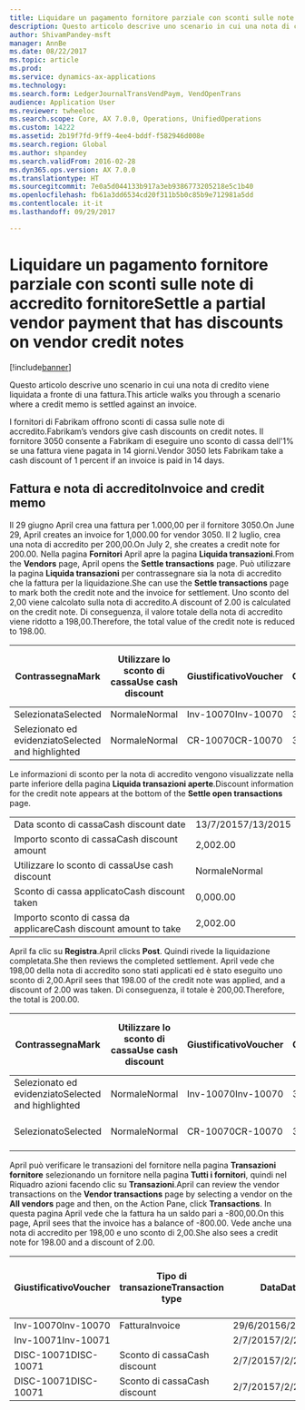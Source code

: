 ```yaml
---
title: Liquidare un pagamento fornitore parziale con sconti sulle note di accredito fornitore
description: Questo articolo descrive uno scenario in cui una nota di credito viene liquidata a fronte di una fattura.
author: ShivamPandey-msft
manager: AnnBe
ms.date: 08/22/2017
ms.topic: article
ms.prod: 
ms.service: dynamics-ax-applications
ms.technology: 
ms.search.form: LedgerJournalTransVendPaym, VendOpenTrans
audience: Application User
ms.reviewer: twheeloc
ms.search.scope: Core, AX 7.0.0, Operations, UnifiedOperations
ms.custom: 14222
ms.assetid: 2b19f7fd-9ff9-4ee4-bddf-f582946d008e
ms.search.region: Global
ms.author: shpandey
ms.search.validFrom: 2016-02-28
ms.dyn365.ops.version: AX 7.0.0
ms.translationtype: HT
ms.sourcegitcommit: 7e0a5d044133b917a3eb9386773205218e5c1b40
ms.openlocfilehash: fb61a3dd6534cd20f311b5b0c85b9e712981a5dd
ms.contentlocale: it-it
ms.lasthandoff: 09/29/2017

---
```


# <a name="settle-a-partial-vendor-payment-that-has-discounts-on-vendor-credit-notes"></a><span data-ttu-id="0f05c-103">Liquidare un pagamento fornitore parziale con sconti sulle note di accredito fornitore</span><span class="sxs-lookup"><span data-stu-id="0f05c-103">Settle a partial vendor payment that has discounts on vendor credit notes</span></span>

[!include[banner](../includes/banner.md)]


<span data-ttu-id="0f05c-104">Questo articolo descrive uno scenario in cui una nota di credito viene liquidata a fronte di una fattura.</span><span class="sxs-lookup"><span data-stu-id="0f05c-104">This article walks you through a scenario where a credit memo is settled against an invoice.</span></span>

<span data-ttu-id="0f05c-105">I fornitori di Fabrikam offrono sconti di cassa sulle note di accredito.</span><span class="sxs-lookup"><span data-stu-id="0f05c-105">Fabrikam’s vendors give cash discounts on credit notes.</span></span> <span data-ttu-id="0f05c-106">Il fornitore 3050 consente a Fabrikam di eseguire uno sconto di cassa dell'1% se una fattura viene pagata in 14 giorni.</span><span class="sxs-lookup"><span data-stu-id="0f05c-106">Vendor 3050 lets Fabrikam take a cash discount of 1 percent if an invoice is paid in 14 days.</span></span>

## <a name="invoice-and-credit-memo"></a><span data-ttu-id="0f05c-107">Fattura e nota di accredito</span><span class="sxs-lookup"><span data-stu-id="0f05c-107">Invoice and credit memo</span></span>
<span data-ttu-id="0f05c-108">Il 29 giugno April crea una fattura per 1.000,00 per il fornitore 3050.</span><span class="sxs-lookup"><span data-stu-id="0f05c-108">On June 29, April creates an invoice for 1,000.00 for vendor 3050.</span></span> <span data-ttu-id="0f05c-109">Il 2 luglio, crea una nota di accredito per 200,00.</span><span class="sxs-lookup"><span data-stu-id="0f05c-109">On July 2, she creates a credit note for 200.00.</span></span> <span data-ttu-id="0f05c-110">Nella pagina **Fornitori** April apre la pagina **Liquida transazioni**.</span><span class="sxs-lookup"><span data-stu-id="0f05c-110">From the **Vendors** page, April opens the **Settle transactions** page.</span></span> <span data-ttu-id="0f05c-111">Può utilizzare la pagina **Liquida transazioni** per contrassegnare sia la nota di accredito che la fattura per la liquidazione.</span><span class="sxs-lookup"><span data-stu-id="0f05c-111">She can use the **Settle transactions** page to mark both the credit note and the invoice for settlement.</span></span> <span data-ttu-id="0f05c-112">Uno sconto del 2,00 viene calcolato sulla nota di accredito.</span><span class="sxs-lookup"><span data-stu-id="0f05c-112">A discount of 2.00 is calculated on the credit note.</span></span> <span data-ttu-id="0f05c-113">Di conseguenza, il valore totale della nota di accredito viene ridotto a 198,00.</span><span class="sxs-lookup"><span data-stu-id="0f05c-113">Therefore, the total value of the credit note is reduced to 198.00.</span></span>

| <span data-ttu-id="0f05c-114">Contrassegna</span><span class="sxs-lookup"><span data-stu-id="0f05c-114">Mark</span></span>                     | <span data-ttu-id="0f05c-115">Utilizzare lo sconto di cassa</span><span class="sxs-lookup"><span data-stu-id="0f05c-115">Use cash discount</span></span> | <span data-ttu-id="0f05c-116">Giustificativo</span><span class="sxs-lookup"><span data-stu-id="0f05c-116">Voucher</span></span>   | <span data-ttu-id="0f05c-117">Conto</span><span class="sxs-lookup"><span data-stu-id="0f05c-117">Account</span></span> | <span data-ttu-id="0f05c-118">Data</span><span class="sxs-lookup"><span data-stu-id="0f05c-118">Date</span></span>      | <span data-ttu-id="0f05c-119">Data di scadenza</span><span class="sxs-lookup"><span data-stu-id="0f05c-119">Due date</span></span>  | <span data-ttu-id="0f05c-120">Fattura</span><span class="sxs-lookup"><span data-stu-id="0f05c-120">Invoice</span></span> | <span data-ttu-id="0f05c-121">Importo nella valuta della transazione</span><span class="sxs-lookup"><span data-stu-id="0f05c-121">Amount in transaction currency</span></span> | <span data-ttu-id="0f05c-122">Valuta</span><span class="sxs-lookup"><span data-stu-id="0f05c-122">Currency</span></span> | <span data-ttu-id="0f05c-123">Importo da liquidare</span><span class="sxs-lookup"><span data-stu-id="0f05c-123">Amount to settle</span></span> |
|--------------------------|-------------------|-----------|---------|-----------|-----------|---------|--------------------------------|----------|------------------|
| <span data-ttu-id="0f05c-124">Selezionata</span><span class="sxs-lookup"><span data-stu-id="0f05c-124">Selected</span></span>                 | <span data-ttu-id="0f05c-125">Normale</span><span class="sxs-lookup"><span data-stu-id="0f05c-125">Normal</span></span>            | <span data-ttu-id="0f05c-126">Inv-10070</span><span class="sxs-lookup"><span data-stu-id="0f05c-126">Inv-10070</span></span> | <span data-ttu-id="0f05c-127">3050</span><span class="sxs-lookup"><span data-stu-id="0f05c-127">3050</span></span>    | <span data-ttu-id="0f05c-128">29/6/2015</span><span class="sxs-lookup"><span data-stu-id="0f05c-128">6/29/2015</span></span> | <span data-ttu-id="0f05c-129">29/7/2015</span><span class="sxs-lookup"><span data-stu-id="0f05c-129">7/29/2015</span></span> | <span data-ttu-id="0f05c-130">10070</span><span class="sxs-lookup"><span data-stu-id="0f05c-130">10070</span></span>   | <span data-ttu-id="0f05c-131">-1.000,00</span><span class="sxs-lookup"><span data-stu-id="0f05c-131">-1,000.00</span></span>                      | <span data-ttu-id="0f05c-132">GBP</span><span class="sxs-lookup"><span data-stu-id="0f05c-132">USD</span></span>      | <span data-ttu-id="0f05c-133">-990,00</span><span class="sxs-lookup"><span data-stu-id="0f05c-133">-990.00</span></span>          |
| <span data-ttu-id="0f05c-134">Selezionato ed evidenziato</span><span class="sxs-lookup"><span data-stu-id="0f05c-134">Selected and highlighted</span></span> | <span data-ttu-id="0f05c-135">Normale</span><span class="sxs-lookup"><span data-stu-id="0f05c-135">Normal</span></span>            | <span data-ttu-id="0f05c-136">CR-10070</span><span class="sxs-lookup"><span data-stu-id="0f05c-136">CR-10070</span></span>  | <span data-ttu-id="0f05c-137">3050</span><span class="sxs-lookup"><span data-stu-id="0f05c-137">3050</span></span>    | <span data-ttu-id="0f05c-138">2/7/2015</span><span class="sxs-lookup"><span data-stu-id="0f05c-138">7/2/2015</span></span>  | <span data-ttu-id="0f05c-139">29/7/2015</span><span class="sxs-lookup"><span data-stu-id="0f05c-139">7/29/2015</span></span> |         | <span data-ttu-id="0f05c-140">200,00</span><span class="sxs-lookup"><span data-stu-id="0f05c-140">200.00</span></span>                         | <span data-ttu-id="0f05c-141">GBP</span><span class="sxs-lookup"><span data-stu-id="0f05c-141">USD</span></span>      | <span data-ttu-id="0f05c-142">198,00</span><span class="sxs-lookup"><span data-stu-id="0f05c-142">198.00</span></span>           |

<span data-ttu-id="0f05c-143">Le informazioni di sconto per la nota di accredito vengono visualizzate nella parte inferiore della pagina **Liquida transazioni aperte**.</span><span class="sxs-lookup"><span data-stu-id="0f05c-143">Discount information for the credit note appears at the bottom of the **Settle open transactions** page.</span></span>

|                              |           |
|------------------------------|-----------|
| <span data-ttu-id="0f05c-144">Data sconto di cassa</span><span class="sxs-lookup"><span data-stu-id="0f05c-144">Cash discount date</span></span>           | <span data-ttu-id="0f05c-145">13/7/2015</span><span class="sxs-lookup"><span data-stu-id="0f05c-145">7/13/2015</span></span> |
| <span data-ttu-id="0f05c-146">Importo sconto di cassa</span><span class="sxs-lookup"><span data-stu-id="0f05c-146">Cash discount amount</span></span>         | <span data-ttu-id="0f05c-147">2,00</span><span class="sxs-lookup"><span data-stu-id="0f05c-147">2.00</span></span>      |
| <span data-ttu-id="0f05c-148">Utilizzare lo sconto di cassa</span><span class="sxs-lookup"><span data-stu-id="0f05c-148">Use cash discount</span></span>            | <span data-ttu-id="0f05c-149">Normale</span><span class="sxs-lookup"><span data-stu-id="0f05c-149">Normal</span></span>    |
| <span data-ttu-id="0f05c-150">Sconto di cassa applicato</span><span class="sxs-lookup"><span data-stu-id="0f05c-150">Cash discount taken</span></span>          | <span data-ttu-id="0f05c-151">0,00</span><span class="sxs-lookup"><span data-stu-id="0f05c-151">0.00</span></span>      |
| <span data-ttu-id="0f05c-152">Importo sconto di cassa da applicare</span><span class="sxs-lookup"><span data-stu-id="0f05c-152">Cash discount amount to take</span></span> | <span data-ttu-id="0f05c-153">2,00</span><span class="sxs-lookup"><span data-stu-id="0f05c-153">2.00</span></span>      |

<span data-ttu-id="0f05c-154">April fa clic su **Registra**.</span><span class="sxs-lookup"><span data-stu-id="0f05c-154">April clicks **Post**.</span></span> <span data-ttu-id="0f05c-155">Quindi rivede la liquidazione completata.</span><span class="sxs-lookup"><span data-stu-id="0f05c-155">She then reviews the completed settlement.</span></span> <span data-ttu-id="0f05c-156">April vede che 198,00 della nota di accredito sono stati applicati ed è stato eseguito uno sconto di 2,00.</span><span class="sxs-lookup"><span data-stu-id="0f05c-156">April sees that 198.00 of the credit note was applied, and a discount of 2.00 was taken.</span></span> <span data-ttu-id="0f05c-157">Di conseguenza, il totale è 200,00.</span><span class="sxs-lookup"><span data-stu-id="0f05c-157">Therefore, the total is 200.00.</span></span>

| <span data-ttu-id="0f05c-158">Contrassegna</span><span class="sxs-lookup"><span data-stu-id="0f05c-158">Mark</span></span>                     | <span data-ttu-id="0f05c-159">Utilizzare lo sconto di cassa</span><span class="sxs-lookup"><span data-stu-id="0f05c-159">Use cash discount</span></span> | <span data-ttu-id="0f05c-160">Giustificativo</span><span class="sxs-lookup"><span data-stu-id="0f05c-160">Voucher</span></span>   | <span data-ttu-id="0f05c-161">Conto</span><span class="sxs-lookup"><span data-stu-id="0f05c-161">Account</span></span> | <span data-ttu-id="0f05c-162">Data</span><span class="sxs-lookup"><span data-stu-id="0f05c-162">Date</span></span>      | <span data-ttu-id="0f05c-163">Data di scadenza</span><span class="sxs-lookup"><span data-stu-id="0f05c-163">Due date</span></span>  | <span data-ttu-id="0f05c-164">Fattura</span><span class="sxs-lookup"><span data-stu-id="0f05c-164">Invoice</span></span>  | <span data-ttu-id="0f05c-165">Importo nella valuta della transazione</span><span class="sxs-lookup"><span data-stu-id="0f05c-165">Amount in transaction currency</span></span> | <span data-ttu-id="0f05c-166">Valuta</span><span class="sxs-lookup"><span data-stu-id="0f05c-166">Currency</span></span> | <span data-ttu-id="0f05c-167">Importo da liquidare</span><span class="sxs-lookup"><span data-stu-id="0f05c-167">Amount to settle</span></span> |
|--------------------------|-------------------|-----------|---------|-----------|-----------|----------|--------------------------------|----------|------------------|
| <span data-ttu-id="0f05c-168">Selezionato ed evidenziato</span><span class="sxs-lookup"><span data-stu-id="0f05c-168">Selected and highlighted</span></span> | <span data-ttu-id="0f05c-169">Normale</span><span class="sxs-lookup"><span data-stu-id="0f05c-169">Normal</span></span>            | <span data-ttu-id="0f05c-170">Inv-10070</span><span class="sxs-lookup"><span data-stu-id="0f05c-170">Inv-10070</span></span> | <span data-ttu-id="0f05c-171">3050</span><span class="sxs-lookup"><span data-stu-id="0f05c-171">3050</span></span>    | <span data-ttu-id="0f05c-172">29/6/2015</span><span class="sxs-lookup"><span data-stu-id="0f05c-172">6/29/2015</span></span> | <span data-ttu-id="0f05c-173">29/7/2015</span><span class="sxs-lookup"><span data-stu-id="0f05c-173">7/29/2015</span></span> | <span data-ttu-id="0f05c-174">10070</span><span class="sxs-lookup"><span data-stu-id="0f05c-174">10070</span></span>    | <span data-ttu-id="0f05c-175">-1.000,00</span><span class="sxs-lookup"><span data-stu-id="0f05c-175">-1,000.00</span></span>                      | <span data-ttu-id="0f05c-176">GBP</span><span class="sxs-lookup"><span data-stu-id="0f05c-176">USD</span></span>      | <span data-ttu-id="0f05c-177">-200,00</span><span class="sxs-lookup"><span data-stu-id="0f05c-177">-200.00</span></span>          |
| <span data-ttu-id="0f05c-178">Selezionato</span><span class="sxs-lookup"><span data-stu-id="0f05c-178">Selected</span></span>                 | <span data-ttu-id="0f05c-179">Normale</span><span class="sxs-lookup"><span data-stu-id="0f05c-179">Normal</span></span>            | <span data-ttu-id="0f05c-180">CR-10070</span><span class="sxs-lookup"><span data-stu-id="0f05c-180">CR-10070</span></span>  | <span data-ttu-id="0f05c-181">3050</span><span class="sxs-lookup"><span data-stu-id="0f05c-181">3050</span></span>    | <span data-ttu-id="0f05c-182">2/7/2015</span><span class="sxs-lookup"><span data-stu-id="0f05c-182">7/2/2015</span></span>  | <span data-ttu-id="0f05c-183">29/7/2015</span><span class="sxs-lookup"><span data-stu-id="0f05c-183">7/29/2015</span></span> | <span data-ttu-id="0f05c-184">CR-10070</span><span class="sxs-lookup"><span data-stu-id="0f05c-184">CR-10070</span></span> | <span data-ttu-id="0f05c-185">200,00</span><span class="sxs-lookup"><span data-stu-id="0f05c-185">200.00</span></span>                         | <span data-ttu-id="0f05c-186">GBP</span><span class="sxs-lookup"><span data-stu-id="0f05c-186">USD</span></span>      | <span data-ttu-id="0f05c-187">198,00</span><span class="sxs-lookup"><span data-stu-id="0f05c-187">198.00</span></span>           |

<span data-ttu-id="0f05c-188">April può verificare le transazioni del fornitore nella pagina **Transazioni fornitore** selezionando un fornitore nella pagina **Tutti i fornitori**, quindi nel Riquadro azioni facendo clic su **Transazioni**.</span><span class="sxs-lookup"><span data-stu-id="0f05c-188">April can review the vendor transactions on the **Vendor transactions** page by selecting a vendor on the **All vendors** page and then, on the Action Pane, click **Transactions**.</span></span> <span data-ttu-id="0f05c-189">In questa pagina April vede che la fattura ha un saldo pari a -800,00.</span><span class="sxs-lookup"><span data-stu-id="0f05c-189">On this page, April sees that the invoice has a balance of -800.00.</span></span> <span data-ttu-id="0f05c-190">Vede anche una nota di accredito per 198,00 e uno sconto di 2,00.</span><span class="sxs-lookup"><span data-stu-id="0f05c-190">She also sees a credit note for 198.00 and a discount of 2.00.</span></span>

| <span data-ttu-id="0f05c-191">Giustificativo</span><span class="sxs-lookup"><span data-stu-id="0f05c-191">Voucher</span></span>    | <span data-ttu-id="0f05c-192">Tipo di transazione</span><span class="sxs-lookup"><span data-stu-id="0f05c-192">Transaction type</span></span> | <span data-ttu-id="0f05c-193">Data</span><span class="sxs-lookup"><span data-stu-id="0f05c-193">Date</span></span>      | <span data-ttu-id="0f05c-194">Fattura</span><span class="sxs-lookup"><span data-stu-id="0f05c-194">Invoice</span></span> | <span data-ttu-id="0f05c-195">Importo Dare in valuta transazione</span><span class="sxs-lookup"><span data-stu-id="0f05c-195">Amount in transaction currency debit</span></span> | <span data-ttu-id="0f05c-196">Importo Avere in valuta transazione</span><span class="sxs-lookup"><span data-stu-id="0f05c-196">Amount in transaction currency credit</span></span> | <span data-ttu-id="0f05c-197">Saldo</span><span class="sxs-lookup"><span data-stu-id="0f05c-197">Balance</span></span> | <span data-ttu-id="0f05c-198">Valuta</span><span class="sxs-lookup"><span data-stu-id="0f05c-198">Currency</span></span> |
|------------|------------------|-----------|---------|--------------------------------------|---------------------------------------|---------|----------|
| <span data-ttu-id="0f05c-199">Inv-10070</span><span class="sxs-lookup"><span data-stu-id="0f05c-199">Inv-10070</span></span>  | <span data-ttu-id="0f05c-200">Fattura</span><span class="sxs-lookup"><span data-stu-id="0f05c-200">Invoice</span></span>          | <span data-ttu-id="0f05c-201">29/6/2015</span><span class="sxs-lookup"><span data-stu-id="0f05c-201">6/29/2015</span></span> | <span data-ttu-id="0f05c-202">10070</span><span class="sxs-lookup"><span data-stu-id="0f05c-202">10070</span></span>   |                                      | <span data-ttu-id="0f05c-203">1.000,00</span><span class="sxs-lookup"><span data-stu-id="0f05c-203">1,000.00</span></span>                              | <span data-ttu-id="0f05c-204">-800,00</span><span class="sxs-lookup"><span data-stu-id="0f05c-204">-800.00</span></span> | <span data-ttu-id="0f05c-205">GBP</span><span class="sxs-lookup"><span data-stu-id="0f05c-205">USD</span></span>      |
| <span data-ttu-id="0f05c-206">Inv-10071</span><span class="sxs-lookup"><span data-stu-id="0f05c-206">Inv-10071</span></span>  |                  | <span data-ttu-id="0f05c-207">2/7/2015</span><span class="sxs-lookup"><span data-stu-id="0f05c-207">7/2/2015</span></span>  | <span data-ttu-id="0f05c-208">CR10071</span><span class="sxs-lookup"><span data-stu-id="0f05c-208">CR10071</span></span> | <span data-ttu-id="0f05c-209">200,00</span><span class="sxs-lookup"><span data-stu-id="0f05c-209">200.00</span></span>                               |                                       | <span data-ttu-id="0f05c-210">0,00</span><span class="sxs-lookup"><span data-stu-id="0f05c-210">0.00</span></span>    | <span data-ttu-id="0f05c-211">GBP</span><span class="sxs-lookup"><span data-stu-id="0f05c-211">USD</span></span>      |
| <span data-ttu-id="0f05c-212">DISC-10071</span><span class="sxs-lookup"><span data-stu-id="0f05c-212">DISC-10071</span></span> |  <span data-ttu-id="0f05c-213">Sconto di cassa</span><span class="sxs-lookup"><span data-stu-id="0f05c-213">Cash discount</span></span>   | <span data-ttu-id="0f05c-214">2/7/2015</span><span class="sxs-lookup"><span data-stu-id="0f05c-214">7/2/2015</span></span>  |         | <span data-ttu-id="0f05c-215">2,00</span><span class="sxs-lookup"><span data-stu-id="0f05c-215">2.00</span></span>                                 |                                       | <span data-ttu-id="0f05c-216">0,00</span><span class="sxs-lookup"><span data-stu-id="0f05c-216">0.00</span></span>    | <span data-ttu-id="0f05c-217">GBP</span><span class="sxs-lookup"><span data-stu-id="0f05c-217">USD</span></span>      |
| <span data-ttu-id="0f05c-218">DISC-10071</span><span class="sxs-lookup"><span data-stu-id="0f05c-218">DISC-10071</span></span> |  <span data-ttu-id="0f05c-219">Sconto di cassa</span><span class="sxs-lookup"><span data-stu-id="0f05c-219">Cash discount</span></span>   | <span data-ttu-id="0f05c-220">2/7/2015</span><span class="sxs-lookup"><span data-stu-id="0f05c-220">7/2/2015</span></span>  |         |                                      | <span data-ttu-id="0f05c-221">2,00</span><span class="sxs-lookup"><span data-stu-id="0f05c-221">2.00</span></span>                                  | <span data-ttu-id="0f05c-222">0,00</span><span class="sxs-lookup"><span data-stu-id="0f05c-222">0.00</span></span>    | <span data-ttu-id="0f05c-223">GBP</span><span class="sxs-lookup"><span data-stu-id="0f05c-223">USD</span></span>      |






